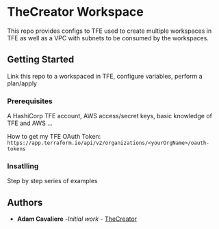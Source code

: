 # TheCreator Workspace

This repo provides configs to TFE used to create multiple workspaces in TFE as well as a VPC with subnets to be consumed by the workspaces.  

## Getting Started

Link this repo to a workspaced in TFE, configure variables, perform a plan/apply

### Prerequisites

A HashiCorp TFE account, AWS access/secret keys, basic knowledge of TFE and AWS ...

How to get my TFE OAuth Token:
`https://app.terraform.io/api/v2/organizations/<yourOrgName>/oauth-tokens`

### Insatlling 

Step by step series of examples 

## Authors

* **Adam Cavaliere** -*Initial work* - [TheCreator](https://github.com/AdamCavaliere/TheCreator)
